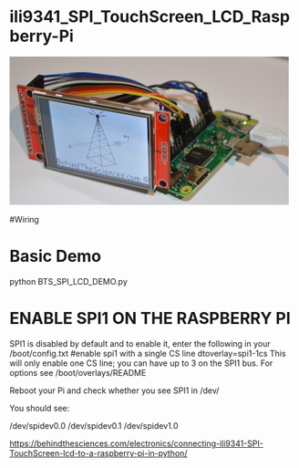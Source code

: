 # ili9341_SPI_TouchScreen_LCD_Raspberry-Pi

![Image](https://github.com/BehindTheSciences/ili9341_SPI_TouchScreen_LCD_Raspberry-Pi/blob/master/ili9341_RPi.jpg)

#Wiring


# Basic Demo
python BTS_SPI_LCD_DEMO.py


# ENABLE SPI1 ON THE RASPBERRY PI
SPI1 is disabled by default and to enable it, enter the following in your /boot/config.txt
#enable spi1 with a single CS line
dtoverlay=spi1-1cs
This will only enable one CS line; you can have up to 3 on the SPI1 bus. For options see /boot/overlays/README

Reboot your Pi and check whether you see SPI1 in /dev/

You should see:

/dev/spidev0.0
/dev/spidev0.1
/dev/spidev1.0

https://behindthesciences.com/electronics/connecting-ili9341-SPI-TouchScreen-lcd-to-a-raspberry-pi-in-python/
